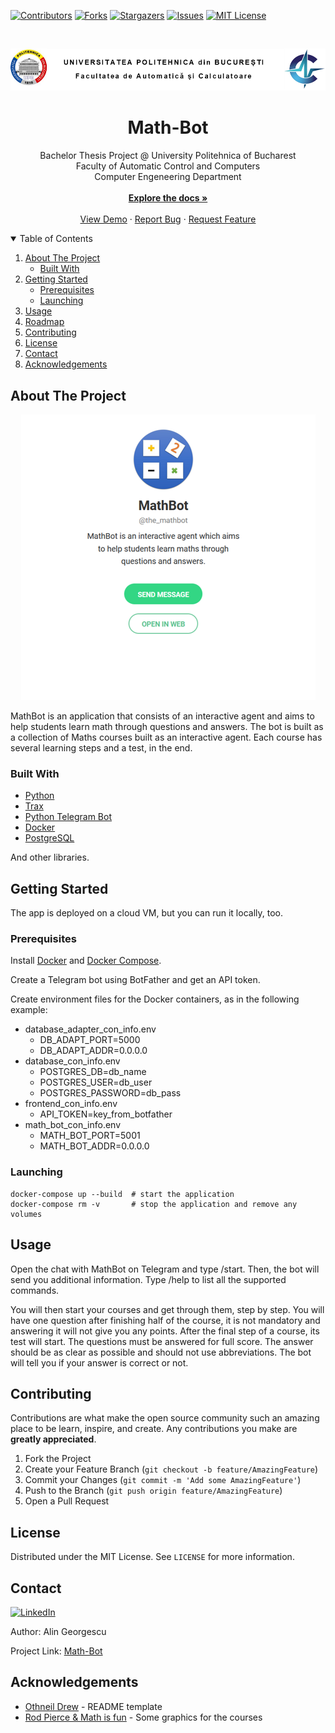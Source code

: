 [![Contributors][contributors-shield]][contributors-url]
[![Forks][forks-shield]][forks-url]
[![Stargazers][stars-shield]][stars-url]
[![Issues][issues-shield]][issues-url]
[![MIT License][license-shield]][license-url]

<br />
<p align="center">
  <img src="images_readme/uni_logo.png" alt="UPB Logo">

  <h1 align="center">Math-Bot</h3>

  <p align="center">
    Bachelor Thesis Project @ University Politehnica of Bucharest<br>
    Faculty of Automatic Control and Computers<br>
    Computer Engeneering Department<br>
    <br />
    <a href="https://github.com/AlinGeorgescu/Math-Bot"><strong>Explore the docs »</strong></a>
    <br />
    <br />
    <a href="https://t.me/the_mathbot">View Demo</a>
    ·
    <a href="https://github.com/AlinGeorgescu/Math-Bot/issues">Report Bug</a>
    ·
    <a href="https://github.com/AlinGeorgescu/Math-Bot/issues">Request Feature</a>
  </p>
</p>

<details open="open">
  <summary>Table of Contents</summary>
  <ol>
    <li>
      <a href="#about-the-project">About The Project</a>
      <ul>
        <li><a href="#built-with">Built With</a></li>
      </ul>
    </li>
    <li>
      <a href="#getting-started">Getting Started</a>
      <ul>
        <li><a href="#prerequisites">Prerequisites</a></li>
        <li><a href="#launching">Launching</a></li>
      </ul>
    </li>
    <li><a href="#usage">Usage</a></li>
    <li><a href="#roadmap">Roadmap</a></li>
    <li><a href="#contributing">Contributing</a></li>
    <li><a href="#license">License</a></li>
    <li><a href="#contact">Contact</a></li>
    <li><a href="#acknowledgements">Acknowledgements</a></li>
  </ol>
</details>

## About The Project

<p align="center">
  <a href="https://t.me/the_mathbot">
  <img src="images_readme/screenshot.png" alt="Product">
  </a>
</p>

MathBot is an application that consists of an interactive agent and aims to help
students learn math through questions and answers. The bot is built as a
collection of Maths courses built as an interactive agent. Each course has
several learning steps and a test, in the end.

### Built With

* [Python](https://www.python.org/downloads/release/python-385/)
* [Trax](https://trax-ml.readthedocs.io)
* [Python Telegram Bot](https://python-telegram-bot.readthedocs.io)
* [Docker](https://www.docker.com/)
* [PostgreSQL](https://www.postgresql.org/)

And other libraries.

## Getting Started

The app is deployed on a cloud VM, but you can run it locally, too.

### Prerequisites

Install [Docker](https://docs.docker.com/engine/install/) and
[Docker Compose](https://docs.docker.com/compose/install/).

Create a Telegram bot using BotFather and get an API token.

Create environment files for the Docker containers, as in the following example:

* database_adapter_con_info.env
  * DB_ADAPT_PORT=5000
  * DB_ADAPT_ADDR=0.0.0.0
* database_con_info.env
  * POSTGRES_DB=db_name
  * POSTGRES_USER=db_user
  * POSTGRES_PASSWORD=db_pass
* frontend_con_info.env
  * API_TOKEN=key_from_botfather
* math_bot_con_info.env
  * MATH_BOT_PORT=5001
  * MATH_BOT_ADDR=0.0.0.0

### Launching

```
docker-compose up --build  # start the application
docker-compose rm -v       # stop the application and remove any volumes
```

## Usage

Open the chat with MathBot on Telegram and type /start. Then, the bot will send
you additional information. Type /help to list all the supported commands.

You will then start your courses and get through them, step by step. You will
have one question after finishing half of the course, it is not mandatory and
answering it will not give you any points. After the final step of a course, its
test will start. The questions must be answered for full score. The answer
should be as clear as possible and should not use abbreviations. The bot will
tell you if your answer is correct or not.

## Contributing

Contributions are what make the open source community such an amazing place to
be learn, inspire, and create. Any contributions you make are
**greatly appreciated**.

1. Fork the Project
2. Create your Feature Branch (`git checkout -b feature/AmazingFeature`)
3. Commit your Changes (`git commit -m 'Add some AmazingFeature'`)
4. Push to the Branch (`git push origin feature/AmazingFeature`)
5. Open a Pull Request

## License

Distributed under the MIT License. See `LICENSE` for more information.

## Contact

[![LinkedIn][linkedin-shield]][linkedin-url]

Author: Alin Georgescu

Project Link: [Math-Bot](https://github.com/AlinGeorgescu/Math-Bot)

## Acknowledgements
* [Othneil Drew](https://github.com/othneildrew/Best-README-Template) -
  README template
* [Rod Pierce & Math is fun](http://www.mathsisfun.com) - Some graphics for the
  courses

<!-- MARKDOWN LINKS & IMAGES -->
[contributors-shield]: https://img.shields.io/github/contributors/AlinGeorgescu/Math-Bot.svg?style=for-the-badge
[contributors-url]: https://github.com/AlinGeorgescu/Math-Bot/graphs/contributors
[forks-shield]: https://img.shields.io/github/forks/AlinGeorgescu/Math-Bot.svg?style=for-the-badge
[forks-url]: https://github.com/AlinGeorgescu/Math-Bot/network/members
[stars-shield]: https://img.shields.io/github/stars/AlinGeorgescu/Math-Bot.svg?style=for-the-badge
[stars-url]: https://github.com/AlinGeorgescu/Math-Bot/stargazers
[issues-shield]: https://img.shields.io/github/issues/AlinGeorgescu/Math-Bot.svg?style=for-the-badge
[issues-url]: https://github.com/AlinGeorgescu/Math-Bot/issues
[license-shield]: https://img.shields.io/github/license/AlinGeorgescu/Math-Bot.svg?style=for-the-badge
[license-url]: https://github.com/AlinGeorgescu/Math-Bot/blob/master/LICENSE
[linkedin-shield]: https://img.shields.io/badge/-LinkedIn-black.svg?style=for-the-badge&logo=linkedin&colorB=555
[linkedin-url]: https://www.linkedin.com/in/alin-georgescu-464783119/
